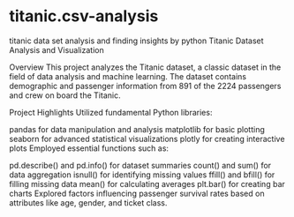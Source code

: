 # titanic.csv-analysis
titanic data set analysis and finding insights by python
Titanic Dataset Analysis and Visualization

Overview
This project analyzes the Titanic dataset, a classic dataset in the field of data analysis and machine learning. The dataset contains demographic and passenger information from 891 of the 2224 passengers and crew on board the Titanic.

Project Highlights
Utilized fundamental Python libraries:

pandas for data manipulation and analysis
matplotlib for basic plotting
seaborn for advanced statistical visualizations
plotly for creating interactive plots
Employed essential functions such as:

pd.describe() and pd.info() for dataset summaries
count() and sum() for data aggregation
isnull() for identifying missing values
ffill() and bfill() for filling missing data
mean() for calculating averages
plt.bar() for creating bar charts
Explored factors influencing passenger survival rates based on attributes like age, gender, and ticket class.
